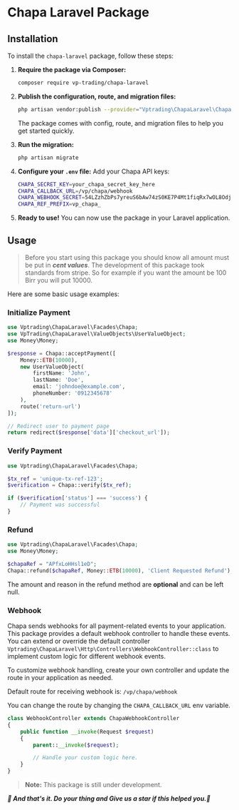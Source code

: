 # Chapa Laravel Package

## Installation

To install the `chapa-laravel` package, follow these steps:

1. **Require the package via Composer:**

    ```bash
    composer require vp-trading/chapa-laravel
    ```

2. **Publish the configuration, route, and migration files:**

    ```bash
    php artisan vendor:publish --provider="Vptrading\ChapaLaravel\ChapaServiceProvider"
    ```

    The package comes with config, route, and migration files to help you get started quickly.

3. **Run the migration:**

    ```bash
    php artisan migrate
    ```

4. **Configure your `.env` file:**
   Add your Chapa API keys:

    ```bash
    CHAPA_SECRET_KEY=your_chapa_secret_key_here
    CHAPA_CALLBACK_URL=/vp/chapa/webhook
    CHAPA_WEBHOOK_SECRET=54LZzhZbPs7yreuS6bAw74zS0KE7P4Mt1fiqRx7wOL8OdjUQHjBqsIpkpT2rm43S
    CHAPA_REF_PREFIX=vp_chapa_
    ```

5. **Ready to use!**
   You can now use the package in your Laravel application.

## Usage

> Before you start using this package you should know all amount must be put in **_cent values_**. The development of this package took standards from stripe. So for example if you want the amount be 100 Birr you will put 10000.

Here are some basic usage examples:

### Initialize Payment

```php
use Vptrading\ChapaLaravel\Facades\Chapa;
use VpTrading\ChapaLaravel\ValueObjects\UserValueObject;
use Money\Money;

$response = Chapa::acceptPayment([
    Money::ETB(10000),
    new UserValueObject(
        firstName: 'John',
        lastName: 'Doe',
        email: 'johndoe@example.com',
        phoneNumber: '0912345678'
    ),
    route('return-url')
]);

// Redirect user to payment page
return redirect($response['data']['checkout_url']);
```

### Verify Payment

```php
use Vptrading\ChapaLaravel\Facades\Chapa;

$tx_ref = 'unique-tx-ref-123';
$verification = Chapa::verify($tx_ref);

if ($verification['status'] === 'success') {
    // Payment was successful
}
```

### Refund

```php
use Vptrading\ChapaLaravel\Facades\Chapa;
use Money\Money;

$chapaRef = "APfxLoHHsl1eD";
Chapa::refund($chapaRef, Money::ETB(10000), 'Client Requested Refund');
```

The amount and reason in the refund method are **optional** and can be left null.

### Webhook

Chapa sends webhooks for all payment-related events to your application. This package provides a default webhook controller to handle these events. You can extend or override the default controller `Vptrading\ChapaLaravel\Http\Controllers\WebhookController::class` to implement custom logic for different webhook events.

To customize webhook handling, create your own controller and update the route in your application as needed.

Default route for receiving webhook is:
`/vp/chapa/webhook`

You can change the route by changing the `CHAPA_CALLBACK_URL` env variable.

```php
class WebhookController extends ChapaWebhookController
{
    public function __invoke(Request $request)
    {
        parent::__invoke($request);

        // Handle your custom logic here.
    }
}
```

> **Note:** This package is still under development.

**_🚀 And that's it. Do your thing and Give us a star if this helped you.🚀_**

